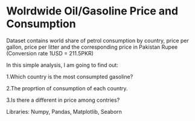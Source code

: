 # Wolrdwide Oil/Gasoline Price and Consumption

Dataset contains world share of petrol consumption by country, price per gallon, price per litter and the corresponding price in Pakistan Rupee (Conversion rate 1USD = 211.5PKR)

In this simple analysis, I am going to find out:

1.Which country is the most consumpted gasoline?

2.The proprtion of consumption of each country.

3.Is there a different in price among contries?

Libraries: Numpy, Pandas, Matplotlib, Seaborn
